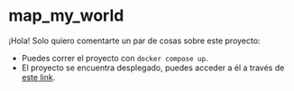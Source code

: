 # map_my_world
¡Hola! Solo quiero comentarte un par de cosas sobre este proyecto:

- Puedes correr el proyecto con `docker compose up`.
- El proyecto se encuentra desplegado, puedes acceder a él a través de [este link](https://map-my-world-5910.onrender.com/docs).

